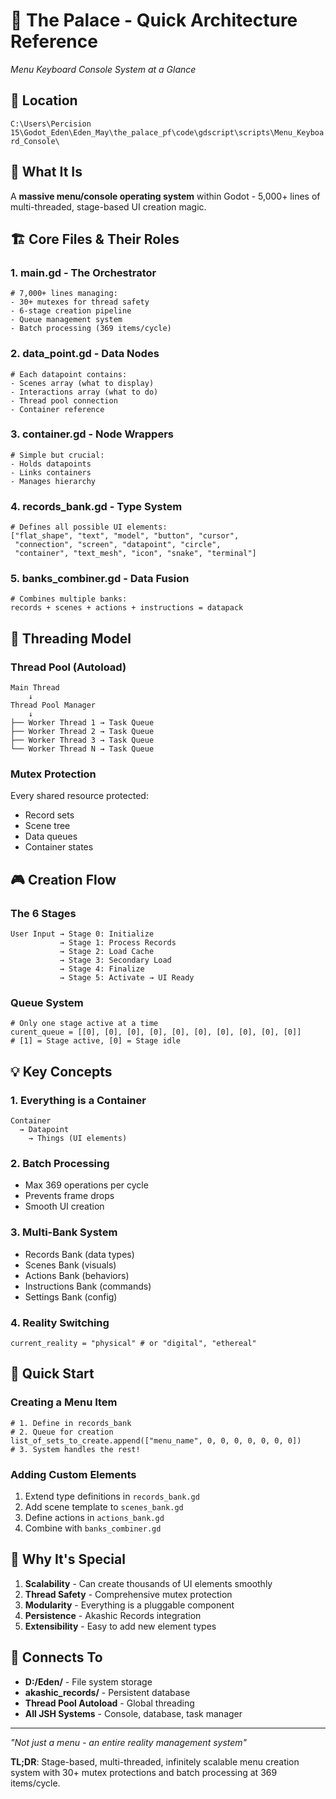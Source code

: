 # 🏰 The Palace - Quick Architecture Reference
*Menu Keyboard Console System at a Glance*

## 📍 Location
`C:\Users\Percision 15\Godot_Eden\Eden_May\the_palace_pf\code\gdscript\scripts\Menu_Keyboard_Console\`

## 🎯 What It Is
A **massive menu/console operating system** within Godot - 5,000+ lines of multi-threaded, stage-based UI creation magic.

## 🏗️ Core Files & Their Roles

### 1. **main.gd** - The Orchestrator
```gdscript
# 7,000+ lines managing:
- 30+ mutexes for thread safety
- 6-stage creation pipeline
- Queue management system
- Batch processing (369 items/cycle)
```

### 2. **data_point.gd** - Data Nodes
```gdscript
# Each datapoint contains:
- Scenes array (what to display)
- Interactions array (what to do)
- Thread pool connection
- Container reference
```

### 3. **container.gd** - Node Wrappers
```gdscript
# Simple but crucial:
- Holds datapoints
- Links containers
- Manages hierarchy
```

### 4. **records_bank.gd** - Type System
```gdscript
# Defines all possible UI elements:
["flat_shape", "text", "model", "button", "cursor", 
 "connection", "screen", "datapoint", "circle", 
 "container", "text_mesh", "icon", "snake", "terminal"]
```

### 5. **banks_combiner.gd** - Data Fusion
```gdscript
# Combines multiple banks:
records + scenes + actions + instructions = datapack
```

## 🧵 Threading Model

### Thread Pool (Autoload)
```
Main Thread
    ↓
Thread Pool Manager
    ↓
├── Worker Thread 1 → Task Queue
├── Worker Thread 2 → Task Queue
├── Worker Thread 3 → Task Queue
└── Worker Thread N → Task Queue
```

### Mutex Protection
Every shared resource protected:
- Record sets
- Scene tree
- Data queues
- Container states

## 🎮 Creation Flow

### The 6 Stages
```
User Input → Stage 0: Initialize
           → Stage 1: Process Records
           → Stage 2: Load Cache
           → Stage 3: Secondary Load
           → Stage 4: Finalize
           → Stage 5: Activate → UI Ready
```

### Queue System
```gdscript
# Only one stage active at a time
curent_queue = [[0], [0], [0], [0], [0], [0], [0], [0], [0], [0]]
# [1] = Stage active, [0] = Stage idle
```

## 💡 Key Concepts

### 1. **Everything is a Container**
```
Container
  → Datapoint
    → Things (UI elements)
```

### 2. **Batch Processing**
- Max 369 operations per cycle
- Prevents frame drops
- Smooth UI creation

### 3. **Multi-Bank System**
- Records Bank (data types)
- Scenes Bank (visuals)
- Actions Bank (behaviors)
- Instructions Bank (commands)
- Settings Bank (config)

### 4. **Reality Switching**
```gdscript
current_reality = "physical" # or "digital", "ethereal"
```

## 🚀 Quick Start

### Creating a Menu Item
```gdscript
# 1. Define in records_bank
# 2. Queue for creation
list_of_sets_to_create.append(["menu_name", 0, 0, 0, 0, 0, 0, 0])
# 3. System handles the rest!
```

### Adding Custom Elements
1. Extend type definitions in `records_bank.gd`
2. Add scene template to `scenes_bank.gd`
3. Define actions in `actions_bank.gd`
4. Combine with `banks_combiner.gd`

## 🎯 Why It's Special

1. **Scalability** - Can create thousands of UI elements smoothly
2. **Thread Safety** - Comprehensive mutex protection
3. **Modularity** - Everything is a pluggable component
4. **Persistence** - Akashic Records integration
5. **Extensibility** - Easy to add new element types

## 🔗 Connects To

- **D:/Eden/** - File system storage
- **akashic_records/** - Persistent database
- **Thread Pool Autoload** - Global threading
- **All JSH Systems** - Console, database, task manager

---

*"Not just a menu - an entire reality management system"*

**TL;DR**: Stage-based, multi-threaded, infinitely scalable menu creation system with 30+ mutex protections and batch processing at 369 items/cycle.